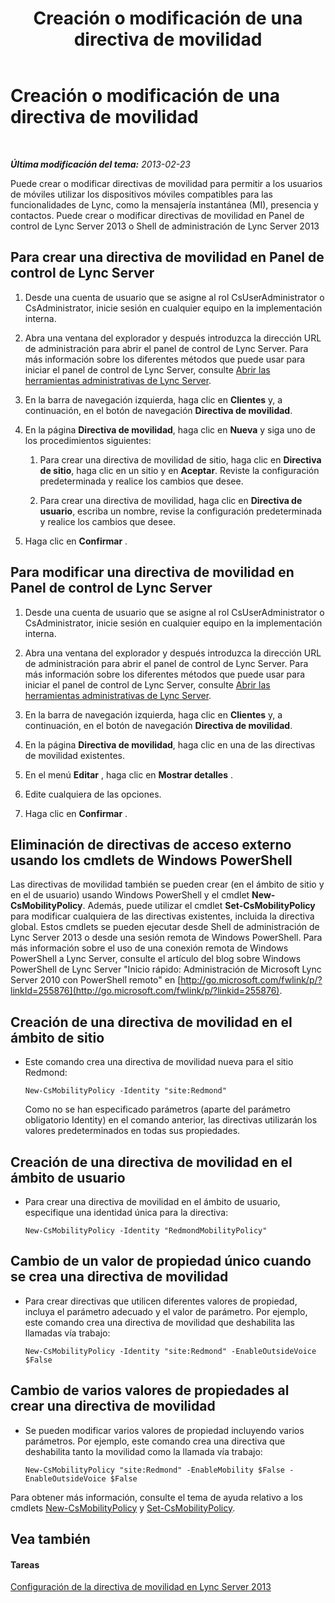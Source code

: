 ﻿---
title: Creación o modificación de una directiva de movilidad
TOCTitle: Creación o modificación de una directiva de movilidad
ms:assetid: fc2dfea0-2215-440d-9f4b-7c985da29211
ms:mtpsurl: https://technet.microsoft.com/es-es/library/JJ721946(v=OCS.15)
ms:contentKeyID: 49889830
ms.date: 01/07/2017
mtps_version: v=OCS.15
ms.translationtype: HT
---

# Creación o modificación de una directiva de movilidad

 

_**Última modificación del tema:** 2013-02-23_

Puede crear o modificar directivas de movilidad para permitir a los usuarios de móviles utilizar los dispositivos móviles compatibles para las funcionalidades de Lync, como la mensajería instantánea (MI), presencia y contactos. Puede crear o modificar directivas de movilidad en Panel de control de Lync Server 2013 o Shell de administración de Lync Server 2013

## Para crear una directiva de movilidad en Panel de control de Lync Server

1.  Desde una cuenta de usuario que se asigne al rol CsUserAdministrator o CsAdministrator, inicie sesión en cualquier equipo en la implementación interna.

2.  Abra una ventana del explorador y después introduzca la dirección URL de administración para abrir el panel de control de Lync Server. Para más información sobre los diferentes métodos que puede usar para iniciar el panel de control de Lync Server, consulte [Abrir las herramientas administrativas de Lync Server](lync-server-2013-open-lync-server-administrative-tools.md).

3.  En la barra de navegación izquierda, haga clic en **Clientes** y, a continuación, en el botón de navegación **Directiva de movilidad**.

4.  En la página **Directiva de movilidad**, haga clic en **Nueva** y siga uno de los procedimientos siguientes:
    
    1.  Para crear una directiva de movilidad de sitio, haga clic en **Directiva de sitio**, haga clic en un sitio y en **Aceptar**. Reviste la configuración predeterminada y realice los cambios que desee.
    
    2.  Para crear una directiva de movilidad, haga clic en **Directiva de usuario**, escriba un nombre, revise la configuración predeterminada y realice los cambios que desee.

5.  Haga clic en **Confirmar** .

## Para modificar una directiva de movilidad en Panel de control de Lync Server

1.  Desde una cuenta de usuario que se asigne al rol CsUserAdministrator o CsAdministrator, inicie sesión en cualquier equipo en la implementación interna.

2.  Abra una ventana del explorador y después introduzca la dirección URL de administración para abrir el panel de control de Lync Server. Para más información sobre los diferentes métodos que puede usar para iniciar el panel de control de Lync Server, consulte [Abrir las herramientas administrativas de Lync Server](lync-server-2013-open-lync-server-administrative-tools.md).

3.  En la barra de navegación izquierda, haga clic en **Clientes** y, a continuación, en el botón de navegación **Directiva de movilidad**.

4.  En la página **Directiva de movilidad**, haga clic en una de las directivas de movilidad existentes.

5.  En el menú **Editar** , haga clic en **Mostrar detalles** .

6.  Edite cualquiera de las opciones.

7.  Haga clic en **Confirmar** .

## Eliminación de directivas de acceso externo usando los cmdlets de Windows PowerShell

Las directivas de movilidad también se pueden crear (en el ámbito de sitio y en el de usuario) usando Windows PowerShell y el cmdlet **New-CsMobilityPolicy**. Además, puede utilizar el cmdlet **Set-CsMobilityPolicy** para modificar cualquiera de las directivas existentes, incluida la directiva global. Estos cmdlets se pueden ejecutar desde Shell de administración de Lync Server 2013 o desde una sesión remota de Windows PowerShell. Para más información sobre el uso de una conexión remota de Windows PowerShell a Lync Server, consulte el artículo del blog sobre Windows PowerShell de Lync Server "Inicio rápido: Administración de Microsoft Lync Server 2010 con PowerShell remoto" en [http://go.microsoft.com/fwlink/p/?linkId=255876](http://go.microsoft.com/fwlink/p/?linkid=255876).

## Creación de una directiva de movilidad en el ámbito de sitio

  - Este comando crea una directiva de movilidad nueva para el sitio Redmond:
    
        New-CsMobilityPolicy -Identity "site:Redmond"
    
    Como no se han especificado parámetros (aparte del parámetro obligatorio Identity) en el comando anterior, las directivas utilizarán los valores predeterminados en todas sus propiedades.

## Creación de una directiva de movilidad en el ámbito de usuario

  - Para crear una directiva de movilidad en el ámbito de usuario, especifique una identidad única para la directiva:
    
        New-CsMobilityPolicy -Identity "RedmondMobilityPolicy"

## Cambio de un valor de propiedad único cuando se crea una directiva de movilidad

  - Para crear directivas que utilicen diferentes valores de propiedad, incluya el parámetro adecuado y el valor de parámetro. Por ejemplo, este comando crea una directiva de movilidad que deshabilita las llamadas vía trabajo:
    
        New-CsMobilityPolicy -Identity "site:Redmond" -EnableOutsideVoice $False

## Cambio de varios valores de propiedades al crear una directiva de movilidad

  - Se pueden modificar varios valores de propiedad incluyendo varios parámetros. Por ejemplo, este comando crea una directiva que deshabilita tanto la movilidad como la llamada vía trabajo:
    
        New-CsMobilityPolicy "site:Redmond" -EnableMobility $False -EnableOutsideVoice $False

Para obtener más información, consulte el tema de ayuda relativo a los cmdlets [New-CsMobilityPolicy](https://docs.microsoft.com/en-us/powershell/module/skype/New-CsMobilityPolicy) y [Set-CsMobilityPolicy](set-csmobilitypolicy.md).

## Vea también

#### Tareas

[Configuración de la directiva de movilidad en Lync Server 2013](lync-server-2013-configuring-mobility-policy.md)

